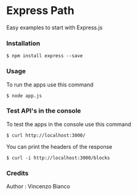 # Express Path
Easy examples to start with Express.js

### Installation
```
$ npm install express --save
```
### Usage
To run the apps use this command
```
$ node app.js
```
### Test API's in the console

To test the apps in the console use this command
```
$ curl http://localhost:3000/
```
You can print the headers of the response
```
$ curl -i http://localhost:3000/blocks
```

### Credits
Author : Vincenzo Bianco
